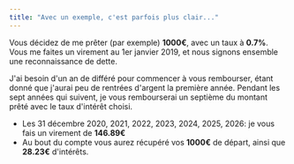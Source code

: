 ```yaml
---
title: "Avec un exemple, c'est parfois plus clair..."
---
```


Vous décidez de me prêter (par exemple) **1000€**, avec un taux à **0.7%**.
Vous me faites un virement au 1er janvier 2019, et nous signons ensemble une
reconnaissance de dette.

J'ai besoin d'un an de différé pour commencer à vous rembourser, étant donné
que j'aurai peu de rentrées d'argent la première année. Pendant les sept années
qui suivent, je vous rembourserai un septième du montant prêté avec le taux
d'intérêt choisi.

- Les 31 décembre 2020, 2021, 2022, 2023, 2024, 2025, 2026: je vous fais un
  virement de **146.89€**
- Au bout du compte vous aurez récupéré vos **1000€** de départ, ainsi que
  **28.23€** d'intérêts.
